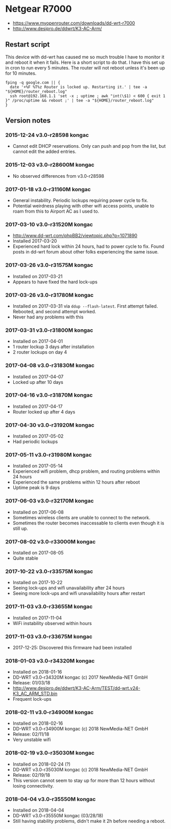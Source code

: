 # Netgear R7000

- <https://www.myopenrouter.com/downloads/dd-wrt-r7000>
- <http://www.desipro.de/ddwrt/K3-AC-Arm/>

## Restart script

This device with dd-wrt has caused me so much trouble I have to monitor it and reboot it when it fails. Here is a short script to do that. I have this set up in cron to run every 5 minutes. The router will not reboot unless it's been up for 10 minutes.

```
fping -q google.com || {
  date '+%F %T%z Router is locked up. Restarting it.' | tee -a "${HOME}/router_reboot.log"
  ssh root@192.168.1.1 'set -x ; uptime ; awk "int(\$1) < 600 { exit 1 }" /proc/uptime && reboot ;' | tee -a "${HOME}/router_reboot.log"
}
```

## Version notes

### 2015-12-24 v3.0-r28598 kongac

- Cannot edit DHCP reservations. Only can push and pop from the list, but cannot edit the added entries.

### 2015-12-03 v3.0-r28600M kongac

- No observed differences from v3.0-r28598

### 2017-01-18 v3.0-r31160M kongac

- General instability. Periodic lockups requiring power cycle to fix.
- Potential weirdness playing with other wifi access points, unable to roam from this to Airport AC as I used to.

### 2017-03-10 v3.0-r31520M kongac

- <http://www.dd-wrt.com/phpBB2/viewtopic.php?p=1071890>
- Installed 2017-03-20
- Experienced hard lock within 24 hours, had to power cycle to fix. Found posts in dd-wrt forum about other folks experiencing the same issue.

### 2017-03-26 v3.0-r31575M kongac

- Installed on 2017-03-21
- Appears to have fixed the hard lock-ups

### 2017-03-26 v3.0-r31780M kongac

- Installed on 2017-03-31 via `ddup --flash-latest`. First attempt failed. Rebooted, and second attempt worked.
- Never had any problems with this

### 2017-03-31 v3.0-r31800M kongac

- Installed on 2017-04-01
- 1 router lockup 3 days after installation
- 2 router lockups on day 4

### 2017-04-08 v3.0-r31830M kongac

- Installed on 2017-04-07
- Locked up after 10 days

### 2017-04-16 v3.0-r31870M kongac

- Installed on 2017-04-17
- Router locked up after 4 days

### 2017-04-30 v3.0-r31920M kongac

- Installed on 2017-05-02
- Had periodic lockups

### 2017-05-11 v3.0-r31980M kongac

- Installed on 2017-05-14
- Experienced wifi problem, dhcp problem, and routing problems within 24 hours
- Experienced the same problems within 12 hours after reboot
- Uptime peak is 9 days

### 2017-06-03 v3.0-r32170M kongac

- Installed on 2017-06-08
- Sometimes wireless clients are unable to connect to the network.
- Sometimes the router becomes inaccessable to clients even though it is still up.

### 2017-08-02 v3.0-r33000M kongac

- Installed on 2017-08-05
- Quite stable

### 2017-10-22 v3.0-r33575M kongac

- Installed on 2017-10-22
- Seeing lock-ups and wifi unavailability after 24 hours
- Seeing more lock-ups and wifi unavailability hours after restart

### 2017-11-03 v3.0-r33655M kongac

- Installed on 2017-11-04
- WiFi instability observed within hours

### 2017-11-03 v3.0-r33675M kongac

- 2017-12-25: Discovered this firmware had been installed

### 2018-01-03 v3.0-r34320M kongac

- Installed on 2018-01-16
- DD-WRT v3.0-r34320M kongac (c) 2017 NewMedia-NET GmbH
- Release: 01/03/18
- http://www.desipro.de/ddwrt/K3-AC-Arm/TEST/dd-wrt.v24-K3_AC_ARM_STD.bin
- Frequent lock-ups

### 2018-02-11 v3.0-r34900M kongac

- Installed on 2018-02-16
- DD-WRT v3.0-r34900M kongac (c) 2018 NewMedia-NET GmbH
- Release: 02/11/18
- Very unstable wifi

### 2018-02-19 v3.0-r35030M kongac

- Installed on 2018-02-24 (?)
- DD-WRT v3.0-r35030M kongac (c) 2018 NewMedia-NET GmbH
- Release: 02/19/18
- This version cannot seem to stay up for more than 12 hours without losing connectivity.

### 2018-04-04 v3.0-r35550M kongac

- Installed on 2018-04-04
- DD-WRT v3.0-r35550M kongac (03/28/18)
- Still having stability problems, didn't make it 2h before needing a reboot.
